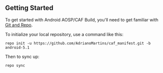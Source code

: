 Getting Started
---------------

To get started with Android AOSP/CAF Build, you'll need to get
familiar with [Git and Repo](http://source.android.com/download/using-repo).

To initialize your local repository, use a command like this:

    repo init -u https://github.com/AdrianoMartins/caf_manifest.git -b android-5.1

Then to sync up:

    repo sync
